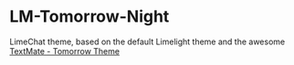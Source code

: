 LM-Tomorrow-Night
=================

LimeChat theme, based on the default Limelight theme and the awesome [TextMate - Tomorrow Theme](https://github.com/ChrisKempson/Tomorrow-Theme)
